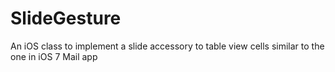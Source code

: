 SlideGesture
============

An iOS class to implement a slide accessory to table view cells similar to the one in iOS 7 Mail app
